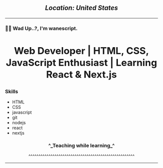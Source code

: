 ## **___<p align="center">Location: United States</p>___**

---

### 👋🏿 Wad Up..?, I'm wanescript.


## **<h2 align="center">Web Developer | HTML, CSS, JavaScript Enthusiast | Learning React & Next.js</h2>**

<h3>Skills</h3>
<ul styles: display:block;>
  <li>HTML</li>
  <li>CSS</li>
  <li>javascript</li>
  <li>git</li>
  <li>nodejs</li>
  <li>react</li>
  <li>nextjs</li>
</ul>



<h3 align="center">^_Teaching while learning_^</h3>

<p align="center">^^^^^^^^^^^^^^^^^^^^^^^^^^^^^^^^^^^^^^^^^^^^^^^^^^^^^</p>




---


